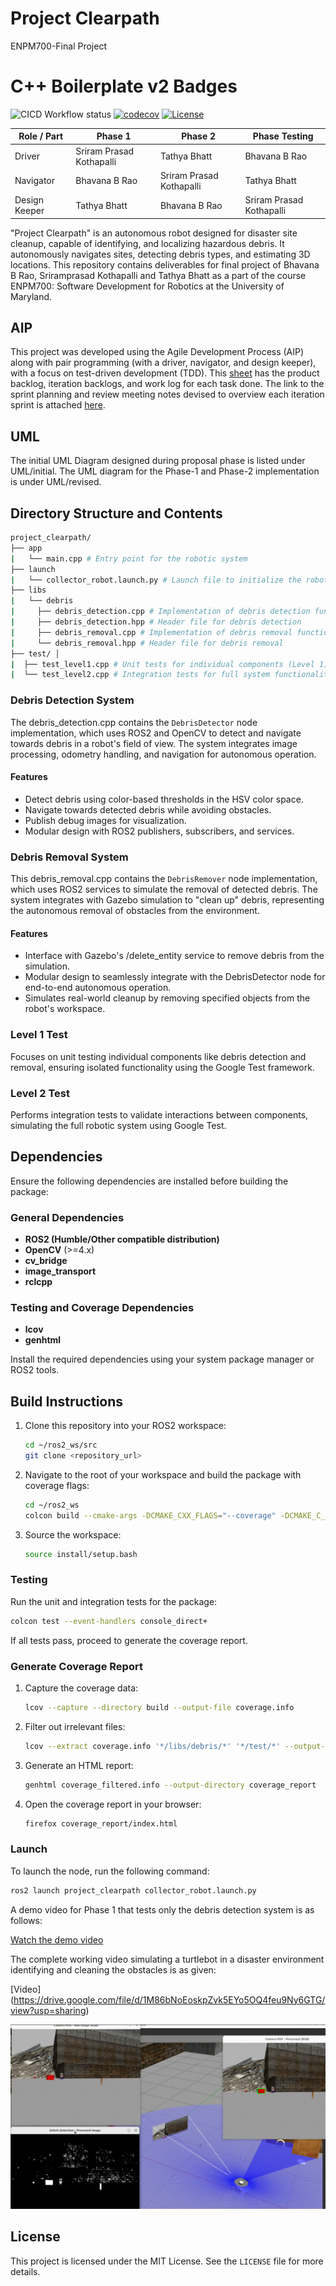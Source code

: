 
# Project Clearpath
ENPM700-Final Project

# C++ Boilerplate v2 Badges
![CICD Workflow status](https://github.com/sriramprasadkothapalli/project_clearpath/actions/workflows/run-test-and-upload-codecov.yml/badge.svg) [![codecov](https://codecov.io/gh/sriramprasadkothapalli/project_clearpath/graph/badge.svg?token=0NZGAQ9FZ2)](https://codecov.io/gh/sriramprasadkothapalli/project_clearpath) [![License](https://img.shields.io/badge/license-MIT-blue.svg)](LICENSE)

| Role / Part   | Phase 1                   | Phase 2                   | Phase Testing             |
|---------------|---------------------------|---------------------------|---------------------------|
|Driver         |Sriram Prasad Kothapalli   |Tathya Bhatt               |Bhavana B Rao              |
|Navigator      |Bhavana B Rao              |Sriram Prasad Kothapalli   |Tathya Bhatt               |
|Design Keeper  |Tathya Bhatt               |Bhavana B Rao              |Sriram Prasad Kothapalli   |



"Project Clearpath" is an autonomous robot designed for disaster site cleanup, capable of identifying, and localizing hazardous debris. It autonomously navigates sites, detecting debris types, and estimating 3D locations.
This repository contains deliverables for final project of Bhavana B Rao, Sriramprasad Kothapalli and Tathya Bhatt as a part of the course ENPM700: Software Development for Robotics at the University of Maryland.

## AIP

This project was developed using the Agile Development Process (AIP) along with pair programming (with a driver, navigator, and design keeper), with a focus on test-driven development (TDD). This [sheet](https://docs.google.com/spreadsheets/d/124zPjeAy8mCFpvf6AqBxNpdo9hfX9Y0hR05A0yxhxY0/edit?gid=0#gid=0) has the product backlog, iteration backlogs, and work log for each task done. The link to the sprint planning and review meeting notes devised to overview each iteration sprint is attached [here](https://docs.google.com/document/d/1AVcXsBQ32G4zNruy3SwoopeVLuxpyloBtEbVzfRSro4/edit?tab=t.0#heading=h.mw18pfbxwsdy).

## UML

The initial UML Diagram designed during proposal phase is listed under UML/initial. The UML diagram for the Phase-1 and Phase-2 implementation is under UML/revised.

## Directory Structure and Contents

```bash
project_clearpath/ 
├── app 
|   └── main.cpp # Entry point for the robotic system 
├── launch 
|   └── collector_robot.launch.py # Launch file to initialize the robot system 
├── libs 
|   └── debris 
|     ├── debris_detection.cpp # Implementation of debris detection functionality 
|     ├── debris_detection.hpp # Header file for debris detection 
|     ├── debris_removal.cpp # Implementation of debris removal functionality 
|     └── debris_removal.hpp # Header file for debris removal 
├── test/ │ 
|  ├── test_level1.cpp # Unit tests for individual components (Level 1) 
|  └── test_level2.cpp # Integration tests for full system functionality (Level 2)
```

### Debris Detection System

The debris_detection.cpp contains the `DebrisDetector` node implementation, which uses ROS2 and OpenCV to detect and navigate towards debris in a robot's field of view. The system integrates image processing, odometry handling, and navigation for autonomous operation.

#### Features
- Detect debris using color-based thresholds in the HSV color space.
- Navigate towards detected debris while avoiding obstacles.
- Publish debug images for visualization.
- Modular design with ROS2 publishers, subscribers, and services.

### Debris Removal System

This debris_removal.cpp contains the `DebrisRemover` node implementation, which uses ROS2 services to simulate the removal of detected debris. The system integrates with Gazebo simulation to "clean up" debris, representing the autonomous removal of obstacles from the environment.

#### Features
- Interface with Gazebo's /delete_entity service to remove debris from the simulation.
- Modular design to seamlessly integrate with the DebrisDetector node for end-to-end autonomous operation.
- Simulates real-world cleanup by removing specified objects from the robot's workspace.

### Level 1 Test

Focuses on unit testing individual components like debris detection and removal, ensuring isolated functionality using the Google Test framework.

### Level 2 Test

Performs integration tests to validate interactions between components, simulating the full robotic system using Google Test.

## Dependencies
Ensure the following dependencies are installed before building the package:

### General Dependencies
- **ROS2 (Humble/Other compatible distribution)**
- **OpenCV** (>=4.x)
- **cv_bridge**
- **image_transport**
- **rclcpp**

### Testing and Coverage Dependencies
- **lcov**
- **genhtml**

Install the required dependencies using your system package manager or ROS2 tools.


## Build Instructions

1. Clone this repository into your ROS2 workspace:
   ```bash
   cd ~/ros2_ws/src
   git clone <repository_url>
   ```

2. Navigate to the root of your workspace and build the package with coverage flags:
   ```bash
   cd ~/ros2_ws
   colcon build --cmake-args -DCMAKE_CXX_FLAGS="--coverage" -DCMAKE_C_FLAGS="--coverage" -DCMAKE_BUILD_TYPE=Debug
   ```

3. Source the workspace:
   ```bash
   source install/setup.bash
   ```

### Testing

Run the unit and integration tests for the package:
```bash
colcon test --event-handlers console_direct+
```

If all tests pass, proceed to generate the coverage report.


### Generate Coverage Report

1. Capture the coverage data:
   ```bash
   lcov --capture --directory build --output-file coverage.info
   ```

2. Filter out irrelevant files:
   ```bash
   lcov --extract coverage.info '*/libs/debris/*' '*/test/*' --output-file filtered_coverage.info
   ```

3. Generate an HTML report:
   ```bash
   genhtml coverage_filtered.info --output-directory coverage_report
   ```

4. Open the coverage report in your browser:
   ```bash
   firefox coverage_report/index.html
   ```

### Launch 

To launch the node, run the following command:
```bash
ros2 launch project_clearpath collector_robot.launch.py
```

A demo video for Phase 1 that tests only the debris detection system is as follows: 

[Watch the demo video](https://drive.google.com/file/d/1Fyi_XzjUzuUIOucaIdy7Z6o0Lr2dtfaS/view?usp=sharing)

The complete working video simulating a turtlebot in a disaster environment identifying and cleaning the obstacles is as given: 

[Video] (https://drive.google.com/file/d/1M86bNoEoskpZvk5EYo5OQ4feu9Ny6GTG/view?usp=sharing)

![images/Gazebo.png](https://github.com/sriramprasadkothapalli/project_clearpath/blob/05a682f53db57a8fb8b37622f1cc39f5ca5070a5/images/Gazebo.png)

## License

This project is licensed under the MIT License. See the `LICENSE` file for more details.














